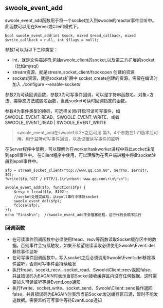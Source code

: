 ## swoole_event_add

swoole_event_add函数用于将一个socket加入到swoole的reactor事件监听中。此函数可以用在Server或Client模式下。

~~~
bool swoole_event_add(int $sock, mixed $read_callback, mixed $write_callback = null, int $flags = null);
~~~

参数1可以为以下三种类型：

* int，就是文件描述符,包括swoole_client的socket,以及第三方扩展的socket（比如mysql）
* stream资源，就是stream_socket_client/fsockopen 创建的资源
* sockets资源，就是sockets扩展中 socket_create创建的资源，需要在编译时加入 ./configure --enable-sockets

参数2为可读回调函数，参数3为可写事件回调，可以是字符串函数名、对象+方法、类静态方法或匿名函数，当此socket可读时回调指定的函数。

参数4为事件类型的掩码，可选择关闭/开启可读可写事件，如SWOOLE_EVENT_READ，SWOOLE_EVENT_WRITE，或者SWOOLE_EVENT_READ | SWOOLE_EVENT_WRITE

> swoole_event_add在swoole1.6.2+之后可用
> 第3，4个参数在1.7.1版本后可用，用于监听可写事件回调，以及设置读写事件的监听

在Server程序中使用，可以理解为在worker/taskworker进程中将此socket注册到epoll事件中。
在Client程序中使用，可以理解为在客户端进程中将此socket注册到epoll事件中。

~~~
$fp = stream_socket_client("tcp://www.qq.com:80", $errno, $errstr, 30);
fwrite($fp,"GET / HTTP/1.1\r\nHost: www.qq.com\r\n\r\n");

swoole_event_add($fp, function($fp) {
    $resp = fread($fp, 8192);
    //socket处理完成后，从epoll事件中移除socket
    swoole_event_del($fp);
    fclose($fp);
});
echo "Finish\n";  //swoole_event_add不会阻塞进程，这行代码会顺序执行
~~~
### 回调函数
* 在可读事件回调函数中必须使用fread、recv等函数读取Socket缓存区中的数据，否则事件会持续触发，如果不希望继续读取必须使用Swoole\Event::del移除事件监听
* 在可写事件回调函数中，写入socket之后必须调用Swoole\Event::del移除事件监听，否则可写事件会持续触发
* 执行fread、socekt_recv、socket_read、Swoole\Client::recv返回false，并且错误码为EAGAIN时表示当前Socket接收缓存区内没有任何数据，这时需要加入可读监听等待EventLoop通知
* 执行fwrite、socket_write、socket_send、Swoole\Client::send操作返回false，并且错误码为EAGAIN时表示当前Socket发送缓存区已满，暂时不能发送数据。需要监听可写事件等待EventLoop通知



